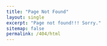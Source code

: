 ```yaml
---
title: "Page Not Found"  
layout: single  
excerpt: "Page not found!!! Sorry."  
sitemap: false
permalink: /404/html  
---
```

